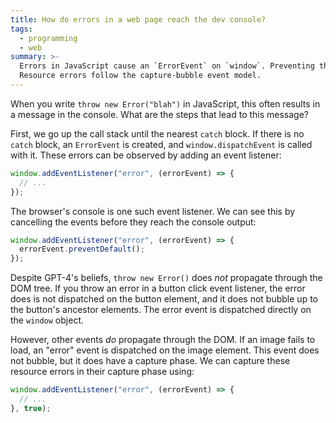 ```yaml
---
title: How do errors in a web page reach the dev console?
tags:
  - programming
  - web
summary: >-
  Errors in JavaScript cause an `ErrorEvent` on `window`. Preventing the default action blocks console output.
  Resource errors follow the capture-bubble event model.
---
```


When you write `throw new Error("blah")` in JavaScript,
this often results in a message in the console.
What are the steps that lead to this message?

First, we go up the call stack until the nearest `catch` block.
If there is no `catch` block, an `ErrorEvent` is created,
and `window.dispatchEvent` is called with it.
These errors can be observed by adding an event listener:

```js
window.addEventListener("error", (errorEvent) => {
  // ...
});
```

The browser's console is one such event listener.
We can see this by cancelling the events before they reach the console output:

```js
window.addEventListener("error", (errorEvent) => {
  errorEvent.preventDefault();
});
```

Despite GPT-4's beliefs, `throw new Error()` does _not_ propagate through the DOM tree.
If you throw an error in a button click event listener,
the error does is not dispatched on the button element,
and it does not bubble up to the button's ancestor elements.
The error event is dispatched directly on the `window` object.

However, other events _do_ propagate through the DOM.
If an image fails to load,
an "error" event is dispatched on the image element.
This event does not bubble, but it does have a capture phase.
We can capture these resource errors in their capture phase using:

```js
window.addEventListener("error", (errorEvent) => {
  // ...
}, true);
```
